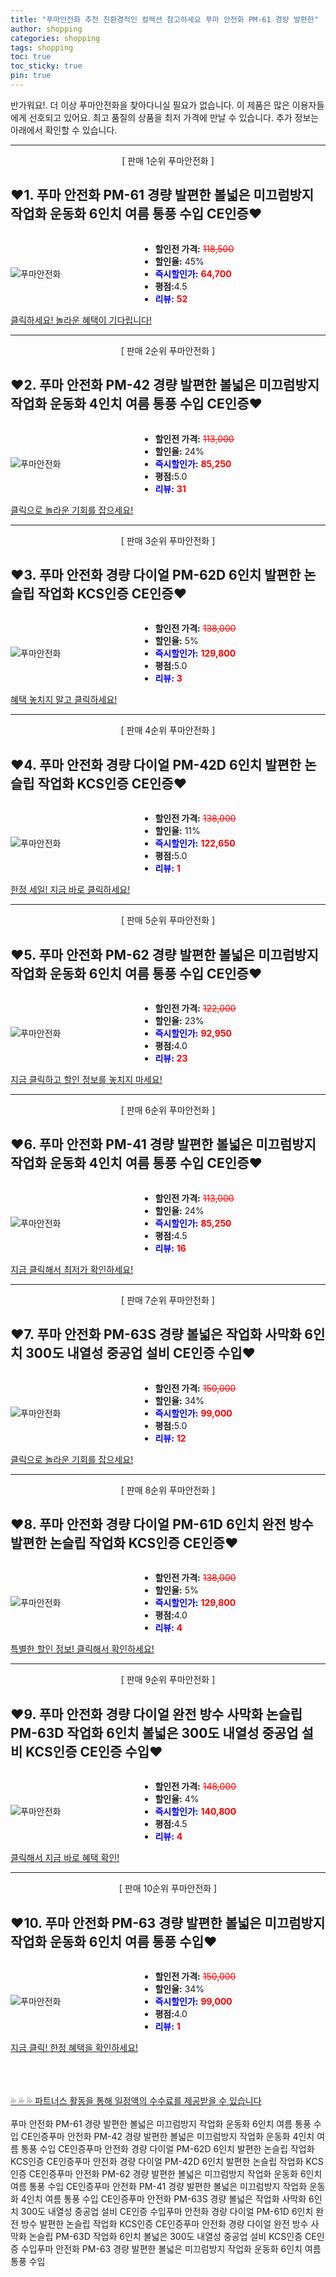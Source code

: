 ```yaml
---
title: "푸마안전화 추천 친환경적인 컬렉션 참고하세요 푸마 안전화 PM-61 경량 발편한"
author: shopping
categories: shopping
tags: shopping
toc: true
toc_sticky: true
pin: true
---
```

반가워요!. 더 이상 푸마안전화을 찾아다니실 필요가 없습니다. 이 제품은 많은 이용자들에게 선호되고 있어요. 최고 품질의 상품을 최저 가격에 만날 수 있습니다. 추가 정보는 아래에서 확인할 수 있습니다.

---
<p class="toplist" style="margin: 0 auto; display: block; width: fit-content;">[ 판매 1순위 푸마안전화 ]</p>

<h2><strong>❤️1. 푸마 안전화 PM-61 경량 발편한 볼넓은 미끄럼방지 작업화 운동화 6인치 여름 통풍 수입 CE인증❤️</strong></h2>

<div style="display: flex; align-items: center;">
    <div style="flex: 0.4;">
        <img src="https://thumbnail9.coupangcdn.com/thumbnails/remote/230x230ex/image/vendor_inventory/a8dd/21a993a83cd79c53aa1e19c3e222ccf5b9205065b7b122bb6ad55015fe8d.jpg" alt="푸마안전화" style="max-width: 100%;">
    </div>
    <div style="flex: 0.6; margin-left: 10px;">
        <ul>
            <li><strong>할인전 가격:</strong> <del style="color: red;">118,500</del></li>
            <li><strong>할인율:</strong> 45%</li>
            <li><span style='color:blue'><strong>즉시할인가:</strong></span> <span style='color:red'><strong>64,700</strong></span></li>
            <li><strong>평점:</strong>4.5</li>
            <li><span style='color:blue'><strong>리뷰:</strong></span> <span style='color:red'><strong>52</strong></span></li>
        </ul>
    </div>
</div>
<div class="center">
    <a href="https://selin100587001.github.io?lptag=AF9450613&subid=githubio&pageKey=7463114171&traceid=V0-153&itemId=19457312387&vendorItemId=85799150723" class="myButton">
        클릭하세요! 놀라운 혜택이 기다립니다!
    </a>
</div>


---
<p class="toplist" style="margin: 0 auto; display: block; width: fit-content;">[ 판매 2순위 푸마안전화 ]</p>

<h2><strong>❤️2. 푸마 안전화 PM-42 경량 발편한 볼넓은 미끄럼방지 작업화 운동화 4인치 여름 통풍 수입 CE인증❤️</strong></h2>

<div style="display: flex; align-items: center;">
    <div style="flex: 0.4;">
        <img src="https://thumbnail9.coupangcdn.com/thumbnails/remote/230x230ex/image/vendor_inventory/d1fb/64b9ac4d023fc7cb1616192a1eb19227c81ca0a9f799d701f7340de58c87.jpg" alt="푸마안전화" style="max-width: 100%;">
    </div>
    <div style="flex: 0.6; margin-left: 10px;">
        <ul>
            <li><strong>할인전 가격:</strong> <del style="color: red;">113,000</del></li>
            <li><strong>할인율:</strong> 24%</li>
            <li><span style='color:blue'><strong>즉시할인가:</strong></span> <span style='color:red'><strong>85,250</strong></span></li>
            <li><strong>평점:</strong>5.0</li>
            <li><span style='color:blue'><strong>리뷰:</strong></span> <span style='color:red'><strong>31</strong></span></li>
        </ul>
    </div>
</div>
<div class="center">
    <a href="https://selin100587001.github.io?lptag=AF9450613&subid=githubio&pageKey=7463135019&traceid=V0-153&itemId=19457402209&vendorItemId=85799150748" class="myButton">
        클릭으로 놀라운 기회를 잡으세요!
    </a>
</div>


---
<p class="toplist" style="margin: 0 auto; display: block; width: fit-content;">[ 판매 3순위 푸마안전화 ]</p>

<h2><strong>❤️3. 푸마 안전화 경량 다이얼 PM-62D 6인치 발편한 논슬립 작업화 KCS인증 CE인증❤️</strong></h2>

<div style="display: flex; align-items: center;">
    <div style="flex: 0.4;">
        <img src="https://thumbnail6.coupangcdn.com/thumbnails/remote/230x230ex/image/vendor_inventory/0f2e/140eeff29a19d2f84aa905a22923ccb2bc971e4c163a68f821b0253a390b.jpg" alt="푸마안전화" style="max-width: 100%;">
    </div>
    <div style="flex: 0.6; margin-left: 10px;">
        <ul>
            <li><strong>할인전 가격:</strong> <del style="color: red;">138,000</del></li>
            <li><strong>할인율:</strong> 5%</li>
            <li><span style='color:blue'><strong>즉시할인가:</strong></span> <span style='color:red'><strong>129,800</strong></span></li>
            <li><strong>평점:</strong>5.0</li>
            <li><span style='color:blue'><strong>리뷰:</strong></span> <span style='color:red'><strong>3</strong></span></li>
        </ul>
    </div>
</div>
<div class="center">
    <a href="https://selin100587001.github.io?lptag=AF9450613&subid=githubio&pageKey=7840090626&traceid=V0-153&itemId=21340934919&vendorItemId=88399071306" class="myButton">
        혜택 놓치지 말고 클릭하세요!
    </a>
</div>


---
<p class="toplist" style="margin: 0 auto; display: block; width: fit-content;">[ 판매 4순위 푸마안전화 ]</p>

<h2><strong>❤️4. 푸마 안전화 경량 다이얼 PM-42D 6인치 발편한 논슬립 작업화 KCS인증 CE인증❤️</strong></h2>

<div style="display: flex; align-items: center;">
    <div style="flex: 0.4;">
        <img src="https://thumbnail9.coupangcdn.com/thumbnails/remote/230x230ex/image/vendor_inventory/ae30/7ea80dc329cce6e72f88d5ce81a8dbbcbeac23b9433c4d37637e7aa24649.jpg" alt="푸마안전화" style="max-width: 100%;">
    </div>
    <div style="flex: 0.6; margin-left: 10px;">
        <ul>
            <li><strong>할인전 가격:</strong> <del style="color: red;">138,000</del></li>
            <li><strong>할인율:</strong> 11%</li>
            <li><span style='color:blue'><strong>즉시할인가:</strong></span> <span style='color:red'><strong>122,650</strong></span></li>
            <li><strong>평점:</strong>5.0</li>
            <li><span style='color:blue'><strong>리뷰:</strong></span> <span style='color:red'><strong>1</strong></span></li>
        </ul>
    </div>
</div>
<div class="center">
    <a href="https://selin100587001.github.io?lptag=AF9450613&subid=githubio&pageKey=7844908130&traceid=V0-153&itemId=21365846900&vendorItemId=88423253290" class="myButton">
        한정 세일! 지금 바로 클릭하세요!
    </a>
</div>


---
<p class="toplist" style="margin: 0 auto; display: block; width: fit-content;">[ 판매 5순위 푸마안전화 ]</p>

<h2><strong>❤️5. 푸마 안전화 PM-62 경량 발편한 볼넓은 미끄럼방지 작업화 운동화 6인치 여름 통풍 수입 CE인증❤️</strong></h2>

<div style="display: flex; align-items: center;">
    <div style="flex: 0.4;">
        <img src="https://thumbnail8.coupangcdn.com/thumbnails/remote/230x230ex/image/vendor_inventory/af62/ae0c2b89db6040bdcc2eb102b7f3fa94aa55da0f045614ab8d1b3d13cdc5.jpg" alt="푸마안전화" style="max-width: 100%;">
    </div>
    <div style="flex: 0.6; margin-left: 10px;">
        <ul>
            <li><strong>할인전 가격:</strong> <del style="color: red;">122,000</del></li>
            <li><strong>할인율:</strong> 23%</li>
            <li><span style='color:blue'><strong>즉시할인가:</strong></span> <span style='color:red'><strong>92,950</strong></span></li>
            <li><strong>평점:</strong>4.0</li>
            <li><span style='color:blue'><strong>리뷰:</strong></span> <span style='color:red'><strong>23</strong></span></li>
        </ul>
    </div>
</div>
<div class="center">
    <a href="https://selin100587001.github.io?lptag=AF9450613&subid=githubio&pageKey=7463124954&traceid=V0-153&itemId=19457359108&vendorItemId=85799150666" class="myButton">
        지금 클릭하고 할인 정보를 놓치지 마세요!
    </a>
</div>


---
<p class="toplist" style="margin: 0 auto; display: block; width: fit-content;">[ 판매 6순위 푸마안전화 ]</p>

<h2><strong>❤️6. 푸마 안전화 PM-41 경량 발편한 볼넓은 미끄럼방지 작업화 운동화 4인치 여름 통풍 수입 CE인증❤️</strong></h2>

<div style="display: flex; align-items: center;">
    <div style="flex: 0.4;">
        <img src="https://thumbnail7.coupangcdn.com/thumbnails/remote/230x230ex/image/vendor_inventory/0562/f1e0129394bfb2fd067385694e2a91e43b00bdbdcfea3599bc83b7eba35c.jpg" alt="푸마안전화" style="max-width: 100%;">
    </div>
    <div style="flex: 0.6; margin-left: 10px;">
        <ul>
            <li><strong>할인전 가격:</strong> <del style="color: red;">113,000</del></li>
            <li><strong>할인율:</strong> 24%</li>
            <li><span style='color:blue'><strong>즉시할인가:</strong></span> <span style='color:red'><strong>85,250</strong></span></li>
            <li><strong>평점:</strong>4.5</li>
            <li><span style='color:blue'><strong>리뷰:</strong></span> <span style='color:red'><strong>16</strong></span></li>
        </ul>
    </div>
</div>
<div class="center">
    <a href="https://selin100587001.github.io?lptag=AF9450613&subid=githubio&pageKey=7463131824&traceid=V0-153&itemId=19457386634&vendorItemId=85799150810" class="myButton">
        지금 클릭해서 최저가 확인하세요!
    </a>
</div>


---
<p class="toplist" style="margin: 0 auto; display: block; width: fit-content;">[ 판매 7순위 푸마안전화 ]</p>

<h2><strong>❤️7. 푸마 안전화 PM-63S 경량 볼넓은 작업화 사막화 6인치 300도 내열성 중공업 설비 CE인증 수입❤️</strong></h2>

<div style="display: flex; align-items: center;">
    <div style="flex: 0.4;">
        <img src="https://thumbnail8.coupangcdn.com/thumbnails/remote/230x230ex/image/vendor_inventory/b228/bfa36369030e462a0f93c5276612bc10584f10ecef8bc92748b53de1aad1.jpg" alt="푸마안전화" style="max-width: 100%;">
    </div>
    <div style="flex: 0.6; margin-left: 10px;">
        <ul>
            <li><strong>할인전 가격:</strong> <del style="color: red;">150,000</del></li>
            <li><strong>할인율:</strong> 34%</li>
            <li><span style='color:blue'><strong>즉시할인가:</strong></span> <span style='color:red'><strong>99,000</strong></span></li>
            <li><strong>평점:</strong>5.0</li>
            <li><span style='color:blue'><strong>리뷰:</strong></span> <span style='color:red'><strong>12</strong></span></li>
        </ul>
    </div>
</div>
<div class="center">
    <a href="https://selin100587001.github.io?lptag=AF9450613&subid=githubio&pageKey=7485766511&traceid=V0-153&itemId=19564556147&vendorItemId=86672456467" class="myButton">
        클릭으로 놀라운 기회를 잡으세요!
    </a>
</div>


---
<p class="toplist" style="margin: 0 auto; display: block; width: fit-content;">[ 판매 8순위 푸마안전화 ]</p>

<h2><strong>❤️8. 푸마 안전화 경량 다이얼 PM-61D 6인치 완전 방수 발편한 논슬립 작업화 KCS인증 CE인증❤️</strong></h2>

<div style="display: flex; align-items: center;">
    <div style="flex: 0.4;">
        <img src="https://thumbnail10.coupangcdn.com/thumbnails/remote/230x230ex/image/vendor_inventory/2890/8ee240f105bd56abd7d604a32accebdf6adddbabd0e9e2af7e0141cf37af.jpg" alt="푸마안전화" style="max-width: 100%;">
    </div>
    <div style="flex: 0.6; margin-left: 10px;">
        <ul>
            <li><strong>할인전 가격:</strong> <del style="color: red;">138,000</del></li>
            <li><strong>할인율:</strong> 5%</li>
            <li><span style='color:blue'><strong>즉시할인가:</strong></span> <span style='color:red'><strong>129,800</strong></span></li>
            <li><strong>평점:</strong>4.0</li>
            <li><span style='color:blue'><strong>리뷰:</strong></span> <span style='color:red'><strong>4</strong></span></li>
        </ul>
    </div>
</div>
<div class="center">
    <a href="https://selin100587001.github.io?lptag=AF9450613&subid=githubio&pageKey=7840101382&traceid=V0-153&itemId=21341001860&vendorItemId=88399125978" class="myButton">
        특별한 할인 정보! 클릭해서 확인하세요!
    </a>
</div>


---
<p class="toplist" style="margin: 0 auto; display: block; width: fit-content;">[ 판매 9순위 푸마안전화 ]</p>

<h2><strong>❤️9. 푸마 안전화 경량 다이얼 완전 방수 사막화 논슬립 PM-63D 작업화 6인치 볼넓은 300도 내열성 중공업 설비 KCS인증 CE인증 수입❤️</strong></h2>

<div style="display: flex; align-items: center;">
    <div style="flex: 0.4;">
        <img src="https://thumbnail10.coupangcdn.com/thumbnails/remote/230x230ex/image/vendor_inventory/d770/533c18b26e28f1fd05b645fe5ee185bc8f6bacadecf1a7bc3cf409d6012a.jpg" alt="푸마안전화" style="max-width: 100%;">
    </div>
    <div style="flex: 0.6; margin-left: 10px;">
        <ul>
            <li><strong>할인전 가격:</strong> <del style="color: red;">148,000</del></li>
            <li><strong>할인율:</strong> 4%</li>
            <li><span style='color:blue'><strong>즉시할인가:</strong></span> <span style='color:red'><strong>140,800</strong></span></li>
            <li><strong>평점:</strong>4.5</li>
            <li><span style='color:blue'><strong>리뷰:</strong></span> <span style='color:red'><strong>4</strong></span></li>
        </ul>
    </div>
</div>
<div class="center">
    <a href="https://selin100587001.github.io?lptag=AF9450613&subid=githubio&pageKey=7837983732&traceid=V0-153&itemId=21329482899&vendorItemId=88388057853" class="myButton">
        클릭해서 지금 바로 혜택 확인!
    </a>
</div>


---
<p class="toplist" style="margin: 0 auto; display: block; width: fit-content;">[ 판매 10순위 푸마안전화 ]</p>

<h2><strong>❤️10. 푸마 안전화 PM-63 경량 발편한 볼넓은 미끄럼방지 작업화 운동화 6인치 여름 통풍 수입❤️</strong></h2>

<div style="display: flex; align-items: center;">
    <div style="flex: 0.4;">
        <img src="https://thumbnail8.coupangcdn.com/thumbnails/remote/230x230ex/image/vendor_inventory/08ea/14918bdc9807935590c0a8c95d9198f38f76d1a63a62f2f29c6778728674.jpg" alt="푸마안전화" style="max-width: 100%;">
    </div>
    <div style="flex: 0.6; margin-left: 10px;">
        <ul>
            <li><strong>할인전 가격:</strong> <del style="color: red;">150,000</del></li>
            <li><strong>할인율:</strong> 34%</li>
            <li><span style='color:blue'><strong>즉시할인가:</strong></span> <span style='color:red'><strong>99,000</strong></span></li>
            <li><strong>평점:</strong>4.0</li>
            <li><span style='color:blue'><strong>리뷰:</strong></span> <span style='color:red'><strong>1</strong></span></li>
        </ul>
    </div>
</div>
<div class="center">
    <a href="https://selin100587001.github.io?lptag=AF9450613&subid=githubio&pageKey=7297203468&traceid=V0-153&itemId=18664622508&vendorItemId=85799150710" class="myButton">
        지금 클릭! 한정 혜택을 확인하세요!
    </a>
</div>

<br><br><br>[💦 💦 💦 파트너스 활동을 통해 일정액의 수수료를 제공받을 수 있습니다](https://link.coupang.com/a/bcpT2c)<br><br>푸마 안전화 PM-61 경량 발편한 볼넓은 미끄럼방지 작업화 운동화 6인치 여름 통풍 수입 CE인증푸마 안전화 PM-42 경량 발편한 볼넓은 미끄럼방지 작업화 운동화 4인치 여름 통풍 수입 CE인증푸마 안전화 경량 다이얼 PM-62D 6인치 발편한 논슬립 작업화 KCS인증 CE인증푸마 안전화 경량 다이얼 PM-42D 6인치 발편한 논슬립 작업화 KCS인증 CE인증푸마 안전화 PM-62 경량 발편한 볼넓은 미끄럼방지 작업화 운동화 6인치 여름 통풍 수입 CE인증푸마 안전화 PM-41 경량 발편한 볼넓은 미끄럼방지 작업화 운동화 4인치 여름 통풍 수입 CE인증푸마 안전화 PM-63S 경량 볼넓은 작업화 사막화 6인치 300도 내열성 중공업 설비 CE인증 수입푸마 안전화 경량 다이얼 PM-61D 6인치 완전 방수 발편한 논슬립 작업화 KCS인증 CE인증푸마 안전화 경량 다이얼 완전 방수 사막화 논슬립 PM-63D 작업화 6인치 볼넓은 300도 내열성 중공업 설비 KCS인증 CE인증 수입푸마 안전화 PM-63 경량 발편한 볼넓은 미끄럼방지 작업화 운동화 6인치 여름 통풍 수입